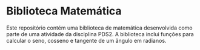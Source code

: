 # Biblioteca Matemática

Este repositório contém uma biblioteca de matemática desenvolvida como parte de uma atividade da disciplina PDS2. A biblioteca inclui funções para calcular o seno, cosseno e tangente de um ângulo em radianos.
